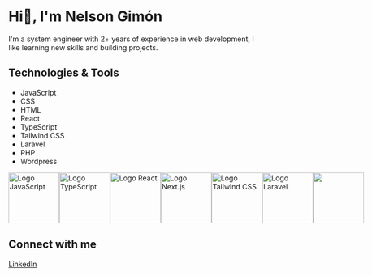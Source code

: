 # Hi👋, I'm Nelson Gimón

I'm a system engineer with 2+ years of experience in web development, I like learning new skills and building projects.


## Technologies & Tools

- JavaScript
- CSS
- HTML
- React
- TypeScript
- Tailwind CSS
- Laravel
- PHP
- Wordpress

<div style="display: flex; justify-content: space-around;">
  <img src="https://iili.io/HSHxmH7.png" alt="Logo JavaScript" width="100">
  <img src="https://iili.io/HSHxW91.png" alt="Logo TypeScript" width="100">
  <img src="https://iili.io/HSHxNoJ.png" alt="Logo React" width="100">
  <img src="https://iili.io/HSHxg9t.png" alt="Logo Next.js" width="100">
  <img src="https://iili.io/HSHzg0Q.png" alt="Logo Tailwind CSS" width="100">
  <img src="https://iili.io/HSHx6ts.png" alt="Logo Laravel" width="100">
  <img src="https://iili.io/HSHoWQf.png alt="PHP LOGO" width="100">
</div>




## Connect with me

[LinkedIn](https://www.linkedin.com/in/nelson-gimon/)
